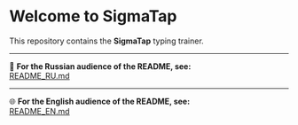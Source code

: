 # Welcome to SigmaTap

This repository contains the **SigmaTap** typing trainer.

---

📘 **For the Russian audience of the README, see:**  
[README_RU.md](README_RU.md)

---

🌐 **For the English audience of the README, see:**  
[README_EN.md](README_EN.md)
